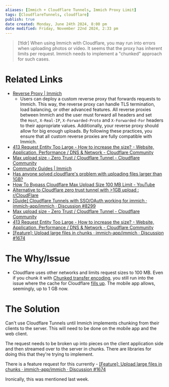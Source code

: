 ```yaml
---
aliases: [Immich + Cloudflare Tunnels, Immich Proxy Limit]
tags: [CloudflareTunnels, cloudflare]
publish: true
date created: Monday, June 24th 2024, 8:00 pm
date modified: Friday, November 22nd 2024, 2:33 pm
---
```


 
> [!tldr] When using Immich with Cloudflare, you may run into errors when uploading photos or video.  It seems that the proxy has inherent limits per request.  Immich needs to implement a "chunked" approach for such cases.

# Related Links

- [Reverse Proxy | Immich](https://immich.app/docs/administration/reverse-proxy)
	- Users can deploy a custom reverse proxy that forwards requests to Immich. This way, the reverse proxy can handle TLS termination, load balancing, or other advanced features. All reverse proxies between Immich and the user must forward all headers and set the `Host`, `X-Real-IP`, `X-Forwarded-Proto` and `X-Forwarded-For` headers to their appropriate values. Additionally, your reverse proxy should allow for big enough uploads. By following these practices, you ensure that all custom reverse proxies are fully compatible with Immich.
- [413 Request Entity Too Large - How to increase the size? - Website, Application, Performance / DNS & Network - Cloudflare Community](https://community.cloudflare.com/t/413-request-entity-too-large-how-to-increase-the-size/330117)
- [Max upload size - Zero Trust / Cloudflare Tunnel - Cloudflare Community](https://community.cloudflare.com/t/max-upload-size/630925)
- [Community Guides | Immich](https://immich.app/docs/community-guides/)
- [Has anyone solved cloudflare's problem with uploading files larger than 1GB?](https://github.com/immich-app/immich/discussions/8299#discussioncomment-9569293)
- [How To Bypass Cloudflare Max Upload Size 100 MB Limit - YouTube](https://www.youtube.com/watch?v=V61Z0WEbVtE&feature=youtu.be)
- [Alternative to Cloudflare zero trust tunnel with >1GB upload : r/CloudFlare](https://www.reddit.com/r/CloudFlare/comments/18vhu4p/alternative_to_cloudflare_zero_trust_tunnel_with/)
- [[Guide] Cloudflare Tunnels with SSO/OAuth working for immich · immich-app/immich · Discussion #8299](https://github.com/immich-app/immich/discussions/8299)
- [Max upload size - Zero Trust / Cloudflare Tunnel - Cloudflare Community](https://community.cloudflare.com/t/max-upload-size/630925)
- [413 Request Entity Too Large - How to increase the size? - Website, Application, Performance / DNS & Network - Cloudflare Community](https://community.cloudflare.com/t/413-request-entity-too-large-how-to-increase-the-size/330117)
- [[Feature]: Upload large files in chunks · immich-app/immich · Discussion #1674](https://github.com/immich-app/immich/discussions/1674#discussioncomment-11065843)

# The Why/Issue

- Cloudflare uses other networks and limits request sizes to 100 MB.  Even if you chunk it with [Chunked transfer encoding](https://en.wikipedia.org/wiki/Chunked_transfer_encoding#:~:text=Chunked%20transfer%20encoding%20is%20a,received%20independently%20of%20one%20another.), you still run into the issue where the cache for Cloudflare [fills up](https://github.com/immich-app/immich/discussions/1674). The mobile app allows, seemingly, up to 1 GB now. 

# The Solution

Can't use Cloudflare Tunnels until Immich implements chunking from their clients to the server. This will need to be done on the mobile app and the web client.

The request needs to be broken up into pieces on the client application side and then streamed over to the server in chunks.  There are libraries for doing this that they're trying to implement.

There is a feature request for this currently - [[Feature]: Upload large files in chunks · immich-app/immich · Discussion #1674](https://github.com/immich-app/immich/discussions/1674)

Ironically, this was mentioned last week.



